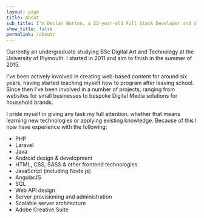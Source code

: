 ```yaml
---
layout: page
title: About
sub_title: I'm Declan Norton, a 22-year-old Full Stack Developer and student at the University of Plymouth.
show_title: false
permalink: /about/
---
```


Currently an undergraduate studying BSc Digital Art and Technology at the University of Plymouth. I started in 2011 and aim to finish in the summer of 2015.

I’ve been actively involved in creating web-based content for around six years, having started teaching myself how to program after leaving school. Since then I've been involved in a number of projects, ranging from websites for small businesses to bespoke Digital Media solutions for household brands.

I pride myself in giving any task my full attention, whether that means learning new technologies or applying existing knowledge. Because of this I now have experience with the following:

- PHP
- Laravel
- Java
- Android design & development
- HTML, CSS, SASS & other frontend technologies
- JavaScript (including Node.js)
- AngularJS
- SQL
- Web API design
- Server provisioning and administration
- Scalable server architecture
- Adobe Creative Suite